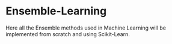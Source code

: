 # Ensemble-Learning

Here all the Ensemble methods used in Machine Learning will be implemented from scratch and using Scikit-Learn.
